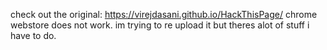 check out the original: https://virejdasani.github.io/HackThisPage/
chrome webstore does not work. im trying to re upload it but theres alot of stuff i have to do.
